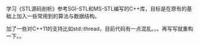 学习《STL源码剖析》参考SGI-STL和MS-STL编写的C++库，目标是在原有的基础上加入一些常用到的算法与数据结构。

加了一些对C++11的支持比如std::thread，目前代码有一点混乱。。。再写写就重构一下。。